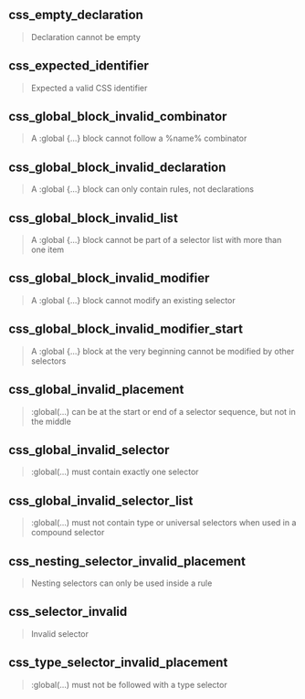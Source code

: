 ## css_empty_declaration

> Declaration cannot be empty

## css_expected_identifier

> Expected a valid CSS identifier

## css_global_block_invalid_combinator

> A :global {...} block cannot follow a %name% combinator

## css_global_block_invalid_declaration

> A :global {...} block can only contain rules, not declarations

## css_global_block_invalid_list

> A :global {...} block cannot be part of a selector list with more than one item

## css_global_block_invalid_modifier

> A :global {...} block cannot modify an existing selector

## css_global_block_invalid_modifier_start

> A :global {...} block at the very beginning cannot be modified by other selectors

## css_global_invalid_placement

> :global(...) can be at the start or end of a selector sequence, but not in the middle

## css_global_invalid_selector

> :global(...) must contain exactly one selector

## css_global_invalid_selector_list

> :global(...) must not contain type or universal selectors when used in a compound selector

## css_nesting_selector_invalid_placement

> Nesting selectors can only be used inside a rule

## css_selector_invalid

> Invalid selector

## css_type_selector_invalid_placement

> :global(...) must not be followed with a type selector
